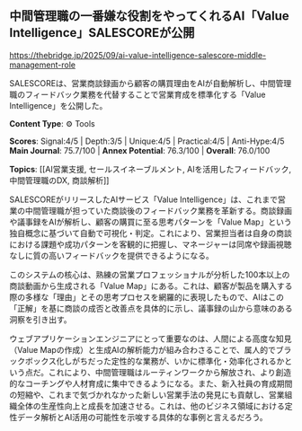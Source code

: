 ## 中間管理職の一番嫌な役割をやってくれるAI「Value Intelligence」SALESCOREが公開

https://thebridge.jp/2025/09/ai-value-intelligence-salescore-middle-management-role

SALESCOREは、営業商談録画から顧客の購買理由をAIが自動解析し、中間管理職のフィードバック業務を代替することで営業育成を標準化する「Value Intelligence」を公開した。

**Content Type**: ⚙️ Tools

**Scores**: Signal:4/5 | Depth:3/5 | Unique:4/5 | Practical:4/5 | Anti-Hype:4/5
**Main Journal**: 75.7/100 | **Annex Potential**: 76.3/100 | **Overall**: 76.0/100

**Topics**: [[AI営業支援, セールスイネーブルメント, AIを活用したフィードバック, 中間管理職のDX, 商談解析]]

SALESCOREがリリースしたAIサービス「Value Intelligence」は、これまで営業の中間管理職が担っていた商談後のフィードバック業務を革新する。商談録画や議事録をAIが解析し、顧客の購買に至る思考パターンを「Value Map」という独自概念に基づいて自動で可視化・判定。これにより、営業担当者は自身の商談における課題や成功パターンを客観的に把握し、マネージャーは同席や録画視聴なしに質の高いフィードバックを提供できるようになる。

このシステムの核心は、熟練の営業プロフェッショナルが分析した100本以上の商談動画から生成される「Value Map」にある。これは、顧客が製品を購入する際の多様な「理由」とその思考プロセスを網羅的に表現したもので、AIはこの「正解」を基に商談の成否と改善点を具体的に示し、議事録の山から意味のある洞察を引き出す。

ウェブアプリケーションエンジニアにとって重要なのは、人間による高度な知見（Value Mapの作成）と生成AIの解析能力が組み合わさることで、属人的でブラックボックス化しがちだった定性的な業務が、いかに標準化・効率化されるかという点だ。これにより、中間管理職はルーティンワークから解放され、より創造的なコーチングや人材育成に集中できるようになる。また、新入社員の育成期間の短縮や、これまで気づかれなかった新しい営業手法の発見にも貢献し、営業組織全体の生産性向上と成長を加速させる。これは、他のビジネス領域における定性データ解析とAI活用の可能性を示唆する具体的な事例と言えるだろう。